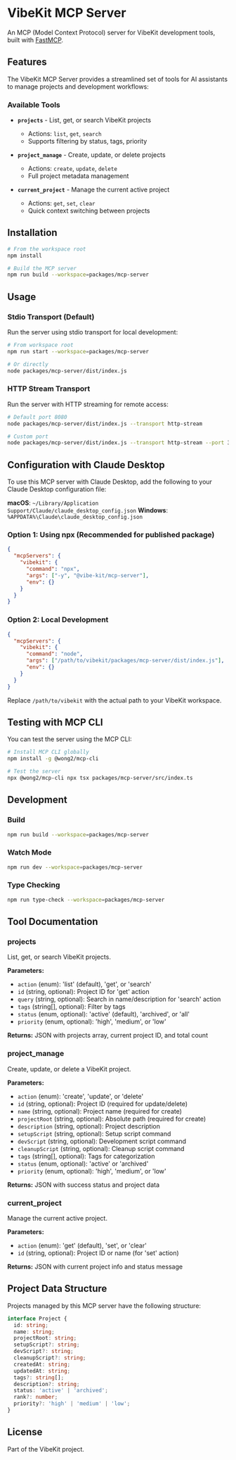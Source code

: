 # VibeKit MCP Server

An MCP (Model Context Protocol) server for VibeKit development tools, built with [FastMCP](https://github.com/punkpeye/fastmcp).

## Features

The VibeKit MCP Server provides a streamlined set of tools for AI assistants to manage projects and development workflows:

### Available Tools

- **`projects`** - List, get, or search VibeKit projects
  - Actions: `list`, `get`, `search`
  - Supports filtering by status, tags, priority
  
- **`project_manage`** - Create, update, or delete projects
  - Actions: `create`, `update`, `delete`
  - Full project metadata management
  
- **`current_project`** - Manage the current active project
  - Actions: `get`, `set`, `clear`
  - Quick context switching between projects

## Installation

```bash
# From the workspace root
npm install

# Build the MCP server
npm run build --workspace=packages/mcp-server
```

## Usage

### Stdio Transport (Default)

Run the server using stdio transport for local development:

```bash
# From workspace root
npm run start --workspace=packages/mcp-server

# Or directly
node packages/mcp-server/dist/index.js
```

### HTTP Stream Transport

Run the server with HTTP streaming for remote access:

```bash
# Default port 8080
node packages/mcp-server/dist/index.js --transport http-stream

# Custom port
node packages/mcp-server/dist/index.js --transport http-stream --port 3000
```

## Configuration with Claude Desktop

To use this MCP server with Claude Desktop, add the following to your Claude Desktop configuration file:

**macOS**: `~/Library/Application Support/Claude/claude_desktop_config.json`
**Windows**: `%APPDATA%\Claude\claude_desktop_config.json`

### Option 1: Using npx (Recommended for published package)

```json
{
  "mcpServers": {
    "vibekit": {
      "command": "npx",
      "args": ["-y", "@vibe-kit/mcp-server"],
      "env": {}
    }
  }
}
```

### Option 2: Local Development

```json
{
  "mcpServers": {
    "vibekit": {
      "command": "node",
      "args": ["/path/to/vibekit/packages/mcp-server/dist/index.js"],
      "env": {}
    }
  }
}
```

Replace `/path/to/vibekit` with the actual path to your VibeKit workspace.

## Testing with MCP CLI

You can test the server using the MCP CLI:

```bash
# Install MCP CLI globally
npm install -g @wong2/mcp-cli

# Test the server
npx @wong2/mcp-cli npx tsx packages/mcp-server/src/index.ts
```

## Development

### Build

```bash
npm run build --workspace=packages/mcp-server
```

### Watch Mode

```bash
npm run dev --workspace=packages/mcp-server
```

### Type Checking

```bash
npm run type-check --workspace=packages/mcp-server
```

## Tool Documentation

### projects

List, get, or search VibeKit projects.

**Parameters:**
- `action` (enum): 'list' (default), 'get', or 'search'
- `id` (string, optional): Project ID for 'get' action
- `query` (string, optional): Search in name/description for 'search' action
- `tags` (string[], optional): Filter by tags
- `status` (enum, optional): 'active' (default), 'archived', or 'all'
- `priority` (enum, optional): 'high', 'medium', or 'low'

**Returns:** JSON with projects array, current project ID, and total count

### project_manage

Create, update, or delete a VibeKit project.

**Parameters:**
- `action` (enum): 'create', 'update', or 'delete'
- `id` (string, optional): Project ID (required for update/delete)
- `name` (string, optional): Project name (required for create)
- `projectRoot` (string, optional): Absolute path (required for create)
- `description` (string, optional): Project description
- `setupScript` (string, optional): Setup script command
- `devScript` (string, optional): Development script command
- `cleanupScript` (string, optional): Cleanup script command
- `tags` (string[], optional): Tags for categorization
- `status` (enum, optional): 'active' or 'archived'
- `priority` (enum, optional): 'high', 'medium', or 'low'

**Returns:** JSON with success status and project data

### current_project

Manage the current active project.

**Parameters:**
- `action` (enum): 'get' (default), 'set', or 'clear'
- `id` (string, optional): Project ID or name (for 'set' action)

**Returns:** JSON with current project info and status message

## Project Data Structure

Projects managed by this MCP server have the following structure:

```typescript
interface Project {
  id: string;
  name: string;
  projectRoot: string;
  setupScript?: string;
  devScript?: string;
  cleanupScript?: string;
  createdAt: string;
  updatedAt: string;
  tags?: string[];
  description?: string;
  status: 'active' | 'archived';
  rank?: number;
  priority?: 'high' | 'medium' | 'low';
}
```

## License

Part of the VibeKit project.